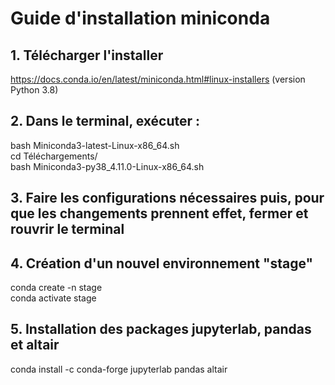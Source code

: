 # Guide d'installation miniconda

## 1. Télécharger l'installer
https://docs.conda.io/en/latest/miniconda.html#linux-installers (version Python 3.8)

## 2. Dans le terminal, exécuter :
bash Miniconda3-latest-Linux-x86_64.sh <br/>
cd Téléchargements/ <br/>
bash Miniconda3-py38_4.11.0-Linux-x86_64.sh 

## 3. Faire les configurations nécessaires puis, pour que les changements prennent effet, fermer et rouvrir le terminal

## 4. Création d'un nouvel environnement "stage"
conda create -n stage <br/>
conda activate stage

## 5. Installation des packages jupyterlab, pandas et altair
conda install -c conda-forge jupyterlab pandas altair
